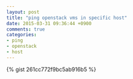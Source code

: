 ```yaml
---
layout: post
title: "ping openstack vms in specific host"
date: 2015-03-31 09:36:44 +0900
comments: true
categories: 
- ping
- openstack
- host
---
```


{% gist 261cc772f9bc5ab916b5 %}